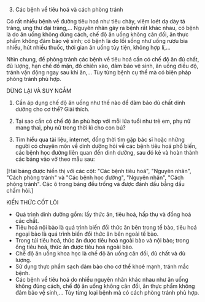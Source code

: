3. Các bệnh về tiêu hoá và cách phòng tránh

Có rất nhiều bệnh về đường tiêu hoá như tiêu chảy, viêm loét dạ dày tá tràng, ung thư đại tràng,... Nguyên nhân gây ra bệnh rất khác nhau, có bệnh là do ăn uống không đúng cách, chế độ ăn uống không cân đối, ăn thực phẩm không đảm bảo vệ sinh; có bệnh là do lối sống như uống rượu bia nhiều, hút nhiều thuốc, thời gian ăn uống tùy tiện, không hợp lí,...

Nhìn chung, để phòng tránh các bệnh về tiêu hoá cần có chế độ ăn đủ chất, đủ lượng, hạn chế đồ mặn, đồ chiên xào, đảm bảo vệ sinh, ăn uống điều độ, tránh vận động ngay sau khi ăn,... Tùy từng bệnh cụ thể mà có biện pháp phòng tránh phù hợp.

DỪNG LẠI VÀ SUY NGẪM

1. Cần áp dụng chế độ ăn uống như thế nào để đảm bảo đủ chất dinh dưỡng cho cơ thể? Giải thích.

2. Tại sao cần có chế độ ăn phù hợp với mỗi lứa tuổi như trẻ em, phụ nữ mang thai, phụ nữ trong thời kì cho con bú?

3. Tìm hiểu qua tài liệu, internet, đồng thời tìm gặp bác sĩ hoặc những người có chuyên môn về dinh dưỡng hỏi về các bệnh tiêu hoá phổ biến, các bệnh học đường liên quan đến dinh dưỡng, sau đó kẻ và hoàn thành các bảng vào vở theo mẫu sau:

[Hai bảng được hiển thị với các cột: "Các bệnh tiêu hoá", "Nguyên nhân", "Cách phòng tránh" và "Các bệnh học đường", "Nguyên nhân", "Cách phòng tránh". Các ô trong bảng đều trống và được đánh dấu bằng dấu chấm hỏi.]

KIẾN THỨC CỐT LÕI

- Quá trình dinh dưỡng gồm: lấy thức ăn, tiêu hoá, hấp thụ và đồng hoá các chất.
- Tiêu hoá nội bào là quá trình biến đổi thức ăn bên trong tế bào, tiêu hoá ngoại bào là quá trình biến đổi thức ăn bên ngoài tế bào.
- Trong túi tiêu hoá, thức ăn được tiêu hoá ngoài bào và nội bào; trong ống tiêu hoá, thức ăn được tiêu hoá ngoài bào.
- Chế độ ăn uống khoa học là chế độ ăn uống cân đối, đủ chất và đủ lượng.
- Sử dụng thực phẩm sạch đảm bảo cho cơ thể khoẻ mạnh, tránh mắc bệnh.
- Các bệnh về tiêu hoá do nhiều nguyên nhân khác nhau như ăn uống không đúng cách, chế độ ăn uống không cân đối, ăn thực phẩm không đảm bảo vệ sinh,... Tùy từng loại bệnh mà có cách phòng tránh phù hợp.
